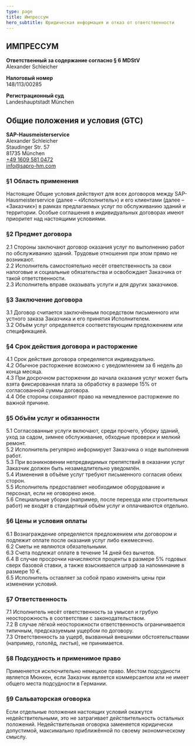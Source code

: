 ```yaml
---
type: page
title: Импрессум
hero_subtitle: Юридическая информация и отказ от ответственности
---
```

## ИМПРЕССУМ

**Ответственный за содержание согласно § 6 MDStV**\
Alexander Schleicher

**Налоговый номер**\
148/113/00285

**Регистрационный суд**\
Landeshauptstadt München

## Общие положения и условия (GTC)

**SAP-Hausmeisterservice**\
Alexander Schleicher\
Staudinger Str. 57\
81735 München\
[+49 1609 581 0472](tel:+4916095810472)\
[info@sapro-hm.com](mailto:info@sapro-hm.com)

### §1 Область применения

Настоящие Общие условия действуют для всех договоров между SAP-Hausmeisterservice (далее – «Исполнитель») и его клиентами (далее – «Заказчик») в рамках предлагаемых услуг по обслуживанию зданий и территории. Особые соглашения в индивидуальных договорах имеют приоритет над настоящими условиями.

### §2 Предмет договора

2.1 Стороны заключают договор оказания услуг по выполнению работ по обслуживанию зданий. Трудовые отношения при этом прямо не возникают.\
2.2 Исполнитель самостоятельно несёт ответственность за свои налоговые и социальные обязательства и освобождает Заказчика от такой ответственности.\
2.3 Исполнитель вправе оказывать услуги и для других заказчиков.

### §3 Заключение договора

3.1 Договор считается заключённым посредством письменного или устного заказа Заказчика и его принятия Исполнителем.\
3.2 Объём услуг определяется соответствующим предложением или спецификацией.

### §4 Срок действия договора и расторжение

4.1 Срок действия договора определяется индивидуально.\
4.2 Обычное расторжение возможно с уведомлением за 6 недель до конца месяца.\
4.3 При досрочном расторжении до начала оказания услуг может быть взята фиксированная плата за обработку в размере 15% от согласованной суммы договора.\
4.4 Обе стороны сохраняют право на немедленное расторжение по важной причине.

### §5 Объём услуг и обязанности

5.1 Согласованные услуги включают, среди прочего, уборку зданий, уход за садом, зимнее обслуживание, обходные проверки и мелкий ремонт.\
5.2 Исполнитель регулярно информирует Заказчика о ходе выполнения работ.\
5.3 При возникновении непредвидимых препятствий в оказании услуг Заказчик должен быть незамедлительно уведомлён.\
5.4 Изменения в объёме услуг требуют письменного согласия обеих сторон.\
5.5 Исполнитель предоставляет необходимое оборудование и персонал, если не оговорено иное.\
5.6 Специальные уборки (например, после переезда или строительных работ) не входят в стандартный объём услуг и оплачиваются отдельно.

### §6 Цены и условия оплаты

6.1 Вознаграждение определяется предложением или договором и подлежит оплате после оказания услуг либо ежемесячно.\
6.2 Сметы не являются обязательными.\
6.3 Счета подлежат оплате в течение 14 дней без вычетов.\
6.4 В случае просрочки начисляются проценты в размере 5% годовых сверх базовой ставки, а также взыскивается штраф за напоминание в размере 10 €.\
6.5 Исполнитель оставляет за собой право изменять цены при изменении условий.

### §7 Ответственность

7.1 Исполнитель несёт ответственность за умысел и грубую неосторожность в соответствии с законодательством.\
7.2 В случае лёгкой неосторожности ответственность ограничивается типичным, предсказуемым ущербом по договору.\
7.3 Ответственность за ущерб, вызванный внешними обстоятельствами (например, гололёд, листья), не принимается.

### §8 Подсудность и применимое право

Применяется исключительно немецкое право. Местом подсудности является Мюнхен, если Заказчик является коммерсантом или не имеет общего места подсудности в Германии.

### §9 Сальваторская оговорка

Если отдельные положения настоящих условий окажутся недействительными, это не затрагивает действительность остальных положений. Недействительная оговорка заменяется юридически допустимой, максимально приближённой по своему экономическому смыслу.
